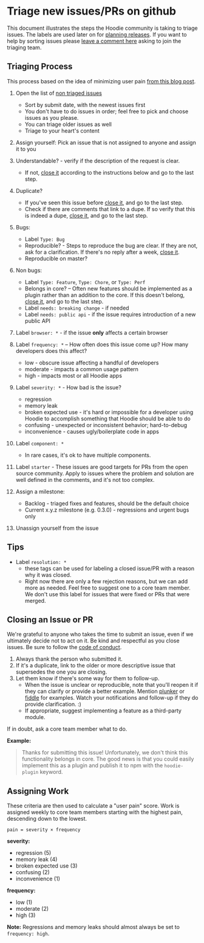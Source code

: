 # Triage new issues/PRs on github

This document illustrates the steps the Hoodie community is taking to triage issues. The labels are used later on for [planning releases](#assigning-work). If you want to help by sorting issues please [leave a comment here](https://github.com/hoodiehq/discussion/issues/50) asking to join the triaging team.

## Triaging Process

This process based on the idea of minimizing user pain
[from this blog post](http://www.lostgarden.com/2008/05/improving-bug-triage-with-user-pain.html).

1. Open the list of [non triaged issues](https://github.com/organizations/hoodiehq/dashboard/issues/repos?direction=desc&milestone=none&page=1&sort=created&state=open)
    * Sort by submit date, with the newest issues first
    * You don't have to do issues in order; feel free to pick and choose issues as you please.
    * You can triage older issues as well
    * Triage to your heart's content
1. Assign yourself: Pick an issue that is not assigned to anyone and assign it to you

1. Understandable? - verify if the description of the request is clear.
    * If not, [close it][] according to the instructions below and go to the last step.
1. Duplicate?
    * If you've seen this issue before [close it][], and go to the last step.
    * Check if there are comments that link to a dupe. If so verify that this is indeed a dupe, [close it][], and go to the last step.
1. Bugs:
    * Label `Type: Bug`
    * Reproducible? - Steps to reproduce the bug are clear. If they are not, ask for a clarification. If there's no reply after a week, [close it][].
    * Reproducible on master?

1. Non bugs:
    * Label `Type: Feature`, `Type: Chore`, or `Type: Perf`
    * Belongs in core? – Often new features should be implemented as a plugin rather than an addition to the core.
      If this doesn't belong, [close it][], and go to the last step.
    * Label `needs: breaking change` - if needed
    * Label `needs: public api` - if the issue requires introduction of a new public API
1. Label `browser: *` - if the issue **only** affects a certain browser
1. Label `frequency: *` – How often does this issue come up? How many developers does this affect?
    * low - obscure issue affecting a handful of developers
    * moderate - impacts a common usage pattern
    * high - impacts most or all Hoodie apps
1. Label `severity: *` - How bad is the issue?
    * regression
    * memory leak
    * broken expected use - it's hard or impossible for a developer using Hoodie to accomplish something that Hoodie should be able to do
    * confusing - unexpected or inconsistent behavior; hard-to-debug
    * inconvenience - causes ugly/boilerplate code in apps
1. Label `component: *`
    * In rare cases, it's ok to have multiple components.
1. Label `starter` - These issues are good targets for PRs from the open source community. Apply to issues where the problem and solution are well defined in the comments, and it's not too complex.

1. Assign a milestone:
   * Backlog - triaged fixes and features, should be the default choice 
   * Current x.y.z milestone (e.g. 0.3.0) - regressions and urgent bugs only
    

1. Unassign yourself from the issue


## Tips

* Label `resolution: *`
    * these tags can be used for labeling a closed issue/PR with a reason why it was closed.
    * Right now there are only a few rejection reasons, but we can add more as needed. Feel free to suggest one to a core team member. We don't use this label for issues that were fixed or PRs that were merged.


## Closing an Issue or PR

We're grateful to anyone who takes the time to submit an issue, even if we ultimately decide not to act on it.
Be kind and respectful as you close issues. Be sure to follow the [code of conduct][].

1. Always thank the person who submitted it.
1. If it's a duplicate, link to the older or more descriptive issue that supersedes the one you are closing.
1. Let them know if there's some way for them to follow-up.
    * When the issue is unclear or reproducible, note that you'll reopen it if they can clarify or provide a better example. Mention [plunker] or [fiddle] for examples. Watch your notifications and follow-up if they do provide clarification. :)
    * If appropriate, suggest implementing a feature as a third-party module.

If in doubt, ask a core team member what to do.

**Example:**

> Thanks for submitting this issue!
> Unfortunately, we don't think this functionality belongs in core.
> The good news is that you could easily implement this as a plugin and publish it to npm with the `hoodie-plugin` keyword.


## Assigning Work

These criteria are then used to calculate a "user pain" score.
Work is assigned weekly to core team members starting with the highest pain, descending down to the lowest.

```
pain = severity × frequency
```

**severity:**

- regression (5)
- memory leak (4)
- broken expected use (3)
- confusing (2)
- inconvenience (1)

**frequency:**

- low (1)
- moderate (2)
- high (3)

**Note:** Regressions and memory leaks should almost always be set to `frequency: high`.

[close it]: #closing-an-issue-or-pr
[code of conduct]: http://hood.ie/code-of-conduct.html
[plunker]: http://plnkr.co/
[fiddle]: http://jsfiddle.net/
